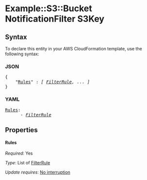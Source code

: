 # Example::S3::Bucket NotificationFilter S3Key

## Syntax

To declare this entity in your AWS CloudFormation template, use the following syntax:

### JSON

<pre>
{
    "<a href="#rules" title="Rules">Rules</a>" : <i>[ <a href="filterrule.md">FilterRule</a>, ... ]</i>
}
</pre>

### YAML

<pre>
<a href="#rules" title="Rules">Rules</a>: <i>
      - <a href="filterrule.md">FilterRule</a></i>
</pre>

## Properties

#### Rules

_Required_: Yes

_Type_: List of <a href="filterrule.md">FilterRule</a>

_Update requires_: [No interruption](https://docs.aws.amazon.com/AWSCloudFormation/latest/UserGuide/using-cfn-updating-stacks-update-behaviors.html#update-no-interrupt)

